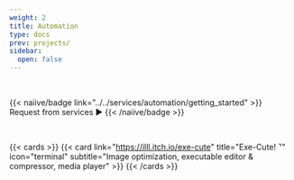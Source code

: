 ```yaml
---
weight: 2
title: Automation
type: docs
prev: projects/
sidebar:
  open: false
---
```


<br>

{{< naiive/badge link="../../services/automation/getting_started" >}}
Request from services ▶️
{{< /naiive/badge >}}

<br>

{{< cards >}}
  {{< card link="https://illl.itch.io/exe-cute" title="Exe-Cute! ⌝" icon="terminal"  subtitle="Image optimization, executable editor & compressor, media player" >}}
{{< /cards >}}
